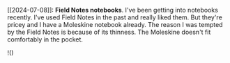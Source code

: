 [[2024-07-08]]: **Field Notes notebooks**. I've been getting into notebooks recently. I've used Field Notes in the past and really liked them. But they're pricey and I have a Moleskine notebook already. The reason I was tempted by the Field Notes is because of its thinness. The Moleskine doesn't fit comfortably in the pocket.


!()